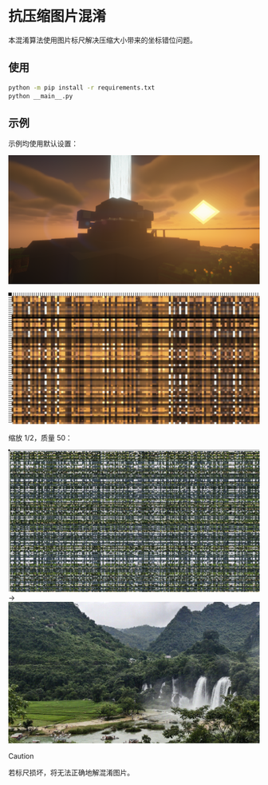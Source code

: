 # 抗压缩图片混淆

本混淆算法使用图片标尺解决压缩大小带来的坐标错位问题。

## 使用

```sh
python -m pip install -r requirements.txt
python __main__.py
```

## 示例

示例均使用默认设置：

![](example/image.png)

![](example/confused.png)

缩放 1/2，质量 50：

![](example/compressed.jpg) → ![](example/final.jpg)

> [!CAUTION]
> 若标尺损坏，将无法正确地解混淆图片。
